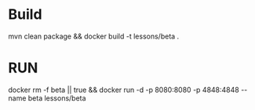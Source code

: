 # Build
mvn clean package && docker build -t lessons/beta .

# RUN

docker rm -f beta || true && docker run -d -p 8080:8080 -p 4848:4848 --name beta lessons/beta 